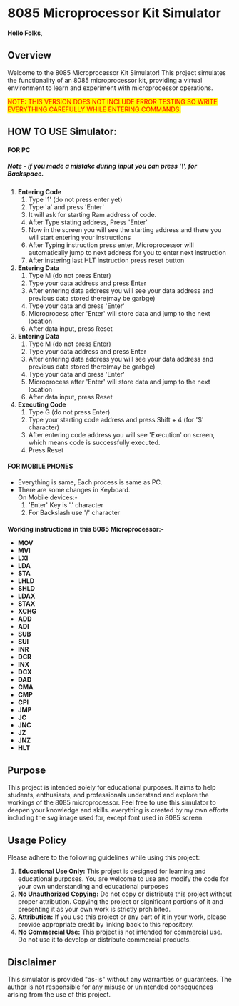<h1>8085 Microprocessor Kit Simulator</h1>
<strong>Hello Folks</strong>,

<h2>Overview</h2>
<p>Welcome to the 8085 Microprocessor Kit Simulator! This project simulates the functionality of an 8085 microprocessor kit, providing a virtual environment to learn and experiment with microprocessor operations.</p>
<span style="background: yellow; color: red">NOTE: THIS VERSION DOES NOT INCLUDE ERROR TESTING SO WRITE EVERYTHING CAREFULLY WHILE ENTERING COMMANDS.</span>

<h2>HOW TO USE Simulator:</h2>
<h4> FOR PC </h4>
<h5>Note - if you made a mistake during input you can press '\', for Backspace.</h5>
<ol>
  <li>
    <strong>Entering Code</strong>
    <ol>
      <li>Type '1' (do not press enter yet)</li>
      <li>Type 'a' and press 'Enter'</li>
      <li>It will ask for starting Ram address of code.</li>
      <li>After Type stating address, Press 'Enter'</li>
      <li>Now in the screen you will see the starting address and there you will start entering your instructions</li>
      <li>After Typing instruction press enter, Microprocessor will automatically jump to next address for you to enter next instruction</li>
      <li>After instering last HLT instruction press reset button</li>
    </ol>
  </li>
  <li>
    <strong>Entering Data</strong>
    <ol>
      <li>Type M (do not press Enter)</li>
      <li>Type your data address and press Enter</li>
      <li>After entering data address you will see your data address and previous data stored there(may be garbge)</li>
      <li>Type your data and press 'Enter'</li>
      <li>Microprocess after 'Enter' will store data and jump to the next location</li>
      <li>After data input, press Reset</li>
    </ol>
  </li>
  <li>
    <strong>Entering Data</strong>
    <ol>
      <li>Type M (do not press Enter)</li>
      <li>Type your data address and press Enter</li>
      <li>After entering data address you will see your data address and previous data stored there(may be garbge)</li>
      <li>Type your data and press 'Enter'</li>
      <li>Microprocess after 'Enter' will store data and jump to the next location</li>
      <li>After data input, press Reset</li>
    </ol>
  </li>
  <li>
    <strong>Executing Code</strong>
    <ol>
      <li>Type G (do not press Enter)</li>
      <li>Type your starting code address and press Shift + 4 (for '$' character)</li>
      <li>After entering code address you will see 'Execution' on screen, which means code is successfully executed.</li>
      <li>Press Reset</li>
    </ol>
  </li>
</ol>

<h4> FOR MOBILE PHONES </h4>
<ul> 
  <li>Everything is same, Each process is same as PC.</li>
  <li>There are some changes in Keyboard.
    <br>
    On Mobile devices:-
    <ol>
      <li>'Enter' Key is '.' character</li>
      <li>For Backslash use '/' character</li>
    </ol>
  </li>
</ul> 

<h4>
  Working instructions in this 8085 Microprocessor:-
  <ul>
    <li>MOV</li>
<li>MVI</li>
<li>LXI</li>
<li>LDA</li>
<li>STA</li>
<li>LHLD</li>
<li>SHLD</li>
<li>LDAX</li>
<li>STAX</li>
<li>XCHG</li>
<li>ADD</li>
<li>ADI</li>
<li>SUB</li>
<li>SUI</li>
<li>INR</li>
<li>DCR</li>
<li>INX</li>
<li>DCX</li>
<li>DAD</li>
<li>CMA</li>
<li>CMP</li>
<li>CPI</li>
<li>JMP</li>
<li>JC</li>
<li>JNC</li>
<li>JZ</li>
<li>JNZ</li>
<li>HLT</li>
  </ul>
</h4>

<h2>Purpose</h2>
<p>This project is intended solely for educational purposes. It aims to help students, enthusiasts, and professionals understand and explore the workings of the 8085 microprocessor. Feel free to use this simulator to deepen your knowledge and skills. everything is created by my own efforts including the svg image used for, except font used in 8085 screen.</p>

<h2>Usage Policy</h2>
<p>Please adhere to the following guidelines while using this project:</p>
<ol>
  <li><strong>Educational Use Only:</strong> This project is designed for learning and educational purposes. You are welcome to use and modify the code for your own understanding and educational purposes</li>
  <li><strong>No Unauthorized Copying:</strong> Do not copy or distribute this project without proper attribution. Copying the project or significant portions of it and presenting it as your own work is strictly prohibited.</li>
  <li><strong>Attribution:</strong> If you use this project or any part of it in your work, please provide appropriate credit by linking back to this repository.</li>
  <li><strong>No Commercial Use:</strong> This project is not intended for commercial use. Do not use it to develop or distribute commercial products.</li>
</ol>

<h2>Disclaimer</h2>
<p>This simulator is provided "as-is" without any warranties or guarantees. The author is not responsible for any misuse or unintended consequences arising from the use of this project.</p>
